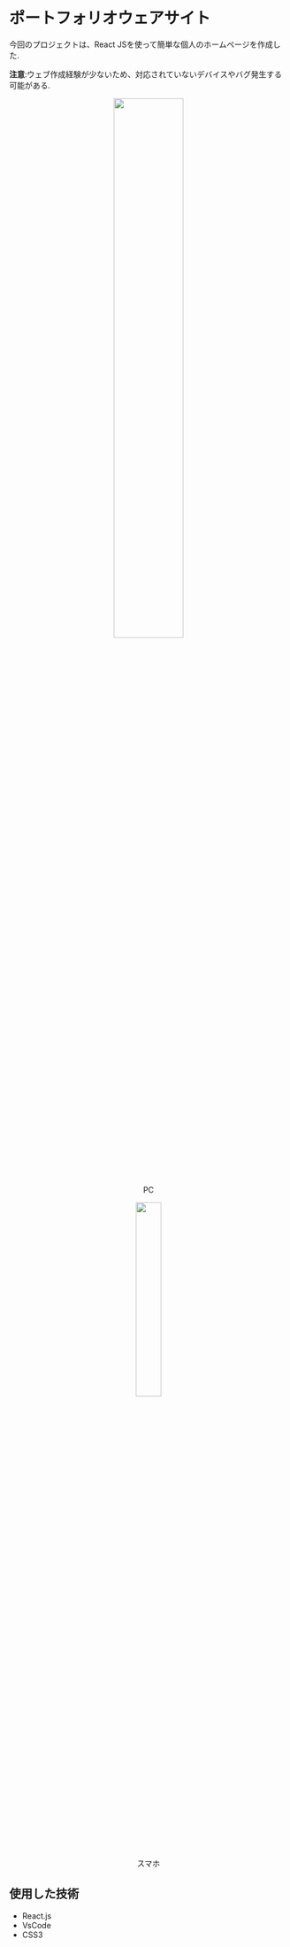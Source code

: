 
<h1> ポートフォリオウェアサイト</h1>

今回のプロジェクトは、React JSを使って簡単な個人のホームページを作成した.

**注意**:ウェブ作成経験が少ないため、対応されていないデバイスやバグ発生する可能がある. 
<div style="text-align:center">
<img src="../myprtofolio/images/image-pc.png" style="width:50%"/>
<p> PC

</div>
<div style="text-align:center">
<img src="../myprtofolio/images/image-smartphone.png" style="width:30%"/>
<p> スマホ
</div>

## 使用した技術

<ul>
<li>React.js
<li>VsCode
<li>CSS3
